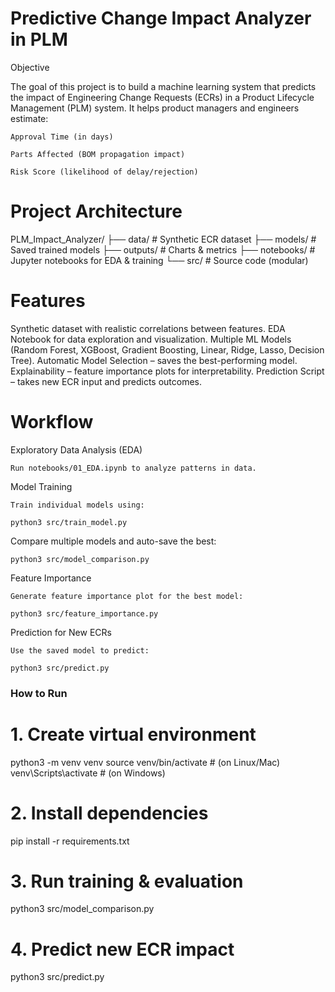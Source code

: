 # Predictive Change Impact Analyzer in PLM

Objective

The goal of this project is to build a machine learning system that predicts the impact of Engineering Change Requests (ECRs) in a Product Lifecycle Management (PLM) system.
It helps product managers and engineers estimate:

    Approval Time (in days)

    Parts Affected (BOM propagation impact)

    Risk Score (likelihood of delay/rejection)



# Project Architecture

PLM_Impact_Analyzer/
├── data/                  # Synthetic ECR dataset
├── models/                # Saved trained models
├── outputs/               # Charts & metrics
├── notebooks/             # Jupyter notebooks for EDA & training
└── src/                   # Source code (modular)


# Features

Synthetic dataset with realistic correlations between features.
EDA Notebook for data exploration and visualization.
Multiple ML Models (Random Forest, XGBoost, Gradient Boosting, Linear, Ridge, Lasso, Decision Tree).
Automatic Model Selection – saves the best-performing model.
Explainability – feature importance plots for interpretability.
Prediction Script – takes new ECR input and predicts outcomes.


# Workflow

Exploratory Data Analysis (EDA)

    Run notebooks/01_EDA.ipynb to analyze patterns in data.

Model Training

    Train individual models using:

    python3 src/train_model.py

Compare multiple models and auto-save the best:

    python3 src/model_comparison.py

Feature Importance

    Generate feature importance plot for the best model:

    python3 src/feature_importance.py

Prediction for New ECRs

    Use the saved model to predict:

    python3 src/predict.py


### How to Run

# 1. Create virtual environment
python3 -m venv venv
source venv/bin/activate   # (on Linux/Mac)
venv\Scripts\activate      # (on Windows)

# 2. Install dependencies
pip install -r requirements.txt

# 3. Run training & evaluation
python3 src/model_comparison.py

# 4. Predict new ECR impact
python3 src/predict.py